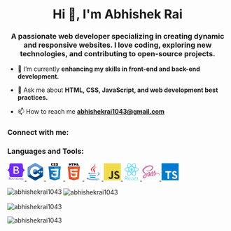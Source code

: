 <h1 align="center">Hi 👋, I'm Abhishek Rai</h1>
<h3 align="center">A passionate web developer specializing in creating dynamic and responsive websites. I love coding, exploring new technologies, and contributing to open-source projects.</h3>



- 🌱 I’m currently **enhancing my skills in front-end and back-end development.**

- 💬 Ask me about **HTML, CSS, JavaScript, and web development best practices.**

- 📫 How to reach me **abhishekrai1043@gmail.com**

<h3 align="left">Connect with me:</h3>
<p align="left">
</p>

<h3 align="left">Languages and Tools:</h3>
<p align="left"> <a href="https://getbootstrap.com" target="_blank" rel="noreferrer"> <img src="https://raw.githubusercontent.com/devicons/devicon/master/icons/bootstrap/bootstrap-plain-wordmark.svg" alt="bootstrap" width="40" height="40"/> </a> <a href="https://www.w3schools.com/cpp/" target="_blank" rel="noreferrer"> <img src="https://raw.githubusercontent.com/devicons/devicon/master/icons/cplusplus/cplusplus-original.svg" alt="cplusplus" width="40" height="40"/> </a> <a href="https://www.w3schools.com/css/" target="_blank" rel="noreferrer"> <img src="https://raw.githubusercontent.com/devicons/devicon/master/icons/css3/css3-original-wordmark.svg" alt="css3" width="40" height="40"/> </a> <a href="https://www.w3.org/html/" target="_blank" rel="noreferrer"> <img src="https://raw.githubusercontent.com/devicons/devicon/master/icons/html5/html5-original-wordmark.svg" alt="html5" width="40" height="40"/> </a> <a href="https://www.java.com" target="_blank" rel="noreferrer"> <img src="https://raw.githubusercontent.com/devicons/devicon/master/icons/java/java-original.svg" alt="java" width="40" height="40"/> </a> <a href="https://developer.mozilla.org/en-US/docs/Web/JavaScript" target="_blank" rel="noreferrer"> <img src="https://raw.githubusercontent.com/devicons/devicon/master/icons/javascript/javascript-original.svg" alt="javascript" width="40" height="40"/> </a> <a href="https://reactjs.org/" target="_blank" rel="noreferrer"> <img src="https://raw.githubusercontent.com/devicons/devicon/master/icons/react/react-original-wordmark.svg" alt="react" width="40" height="40"/> </a> <a href="https://sass-lang.com" target="_blank" rel="noreferrer"> <img src="https://raw.githubusercontent.com/devicons/devicon/master/icons/sass/sass-original.svg" alt="sass" width="40" height="40"/> </a> <a href="https://www.typescriptlang.org/" target="_blank" rel="noreferrer"> <img src="https://raw.githubusercontent.com/devicons/devicon/master/icons/typescript/typescript-original.svg" alt="typescript" width="40" height="40"/> </a> </p>

<p><img align="left" src="https://github-readme-stats.vercel.app/api/top-langs?username=abhishekrai1043&show_icons=true&locale=en&layout=compact" alt="abhishekrai1043" /></p>

<p>&nbsp;<img align="center" src="https://github-readme-stats.vercel.app/api?username=abhishekrai1043&show_icons=true&locale=en" alt="abhishekrai1043" /></p>

<p><img align="center" src="https://github-readme-streak-stats.herokuapp.com/?user=abhishekrai1043&" alt="abhishekrai1043" /></p>
<p align="left"> <img src="https://komarev.com/ghpvc/?username=abhishekrai1043&label=Profile%20views&color=0e75b6&style=flat" alt="abhishekrai1043" /> </p>
